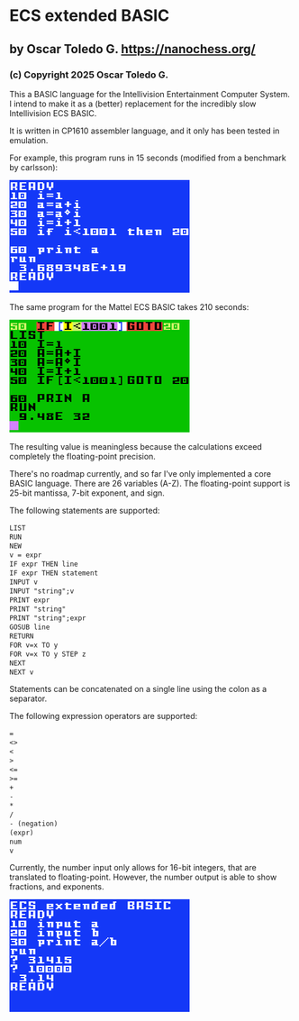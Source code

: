 # ECS extended BASIC

## by Oscar Toledo G. https://nanochess.org/

### (c) Copyright 2025 Oscar Toledo G.

This a BASIC language for the Intellivision Entertainment Computer System. I intend to make it as a (better) replacement for the incredibly slow Intellivision ECS BASIC.

It is written in CP1610 assembler language, and it only has been tested in emulation.

For example, this program runs in 15 seconds (modified from a benchmark by carlsson):

![image](shot0006.gif)

The same program for the Mattel ECS BASIC takes 210 seconds:

![image](shot0005.gif)

The resulting value is meaningless because the calculations exceed completely the floating-point precision.

There's no roadmap currently, and so far I've only implemented a core BASIC language. There are 26 variables (A-Z). The floating-point support is 25-bit mantissa, 7-bit exponent, and sign.

The following statements are supported:

    LIST
    RUN
    NEW
    v = expr
    IF expr THEN line
    IF expr THEN statement
    INPUT v
    INPUT "string";v
    PRINT expr
    PRINT "string"
    PRINT "string";expr
    GOSUB line
    RETURN
    FOR v=x TO y
    FOR v=x TO y STEP z
    NEXT
    NEXT v

Statements can be concatenated on a single line using the colon as a separator.

The following expression operators are supported:

    =
    <>
    <
    >
    <=
    >=
    +
    -
    *
    /
    - (negation)
    (expr)
    num
    v

Currently, the number input only allows for 16-bit integers, that are translated to floating-point. However, the number output is able to show fractions, and exponents.

![image](shot0004.gif)

